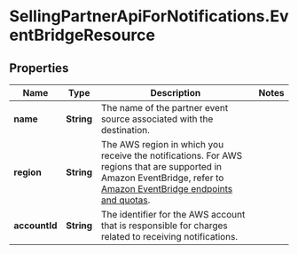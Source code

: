 # SellingPartnerApiForNotifications.EventBridgeResource

## Properties

Name | Type | Description | Notes
------------ | ------------- | ------------- | -------------
**name** | **String** | The name of the partner event source associated with the destination. | 
**region** | **String** | The AWS region in which you receive the notifications. For AWS regions that are supported in Amazon EventBridge, refer to [Amazon EventBridge endpoints and quotas](https://docs.aws.amazon.com/general/latest/gr/ev.html). | 
**accountId** | **String** | The identifier for the AWS account that is responsible for charges related to receiving notifications. | 


